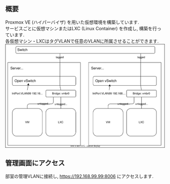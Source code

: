 ## 概要
Proxmox VE (ハイパーバイザ) を用いた仮想環境を構築しています.  
サービスごとに仮想マシンまたはLXC (Linux Container) を作成し, 構築を行っています.  
各仮想マシン・LXCはタグVLANで任意のVLANに所属させることができます.  
![server](/server/server.drawio.svg)

## 管理画面にアクセス
部室の管理VLANに接続し, https://192.168.99.99:8006 にアクセスします.